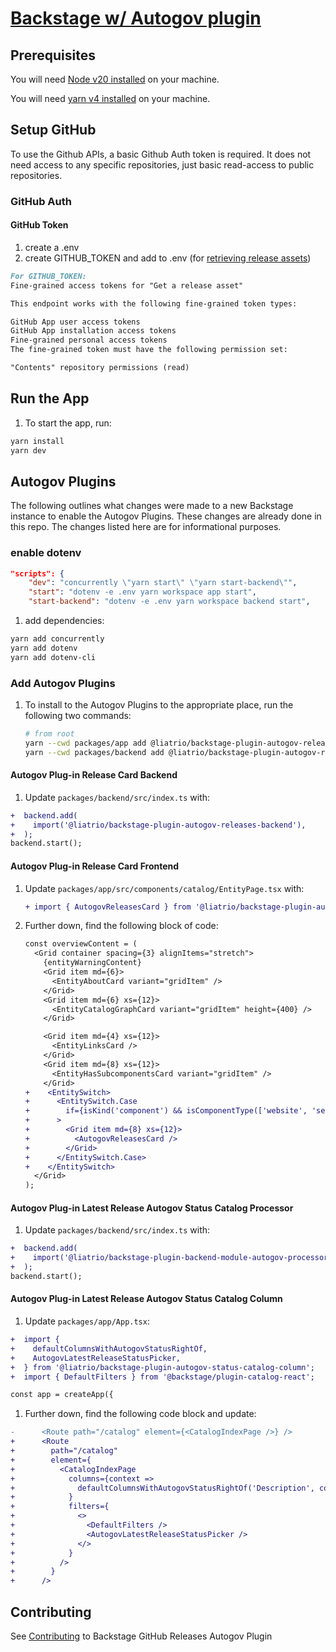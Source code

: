 # [Backstage w/ Autogov plugin](https://backstage.io)

## Prerequisites

You will need [Node v20 installed](https://nodejs.org/en/download/package-manager) on your machine.

You will need [yarn v4 installed](https://yarnpkg.com/getting-started/install) on your machine.

## Setup GitHub

To use the Github APIs, a basic Github Auth token is required. It does not need access to any specific repositories, just basic read-access to public repositories.

### GitHub Auth

#### GitHub Token

1. create a .env
1. create GITHUB_TOKEN and add to .env (for [retrieving release assets](https://docs.github.com/en/rest/releases/assets?apiVersion=2022-11-28#get-a-release-asset))

```md
For GITHUB_TOKEN:
Fine-grained access tokens for "Get a release asset"

This endpoint works with the following fine-grained token types:

GitHub App user access tokens
GitHub App installation access tokens
Fine-grained personal access tokens
The fine-grained token must have the following permission set:

"Contents" repository permissions (read)
```

## Run the App

1. To start the app, run:

```sh
yarn install
yarn dev
```

## Autogov Plugins

The following outlines what changes were made to a new Backstage instance to enable the Autogov Plugins. These changes are already done in this repo. The changes listed here are for informational purposes.

### enable dotenv

```package.json
"scripts": {
    "dev": "concurrently \"yarn start\" \"yarn start-backend\"",
    "start": "dotenv -e .env yarn workspace app start",
    "start-backend": "dotenv -e .env yarn workspace backend start",
```

1. add dependencies:

```zsh
yarn add concurrently
yarn add dotenv
yarn add dotenv-cli
```

### Add Autogov Plugins

1. To install to the Autogov Plugins to the appropriate place, run the following two commands:

   ```zsh
   # from root
   yarn --cwd packages/app add @liatrio/backstage-plugin-autogov-releases-card@^1.6.2 @liatrio/backstage-plugin-autogov-status-catalog-column@^1.6.2
   yarn --cwd packages/backend add @liatrio/backstage-plugin-autogov-releases-backend@^1.6.2 @liatrio/backstage-plugin-backend-module-autogov-processor@^1.6.2
   ```

#### Autogov Plug-in Release Card Backend

1. Update `packages/backend/src/index.ts` with:

```diff
+  backend.add(
+    import('@liatrio/backstage-plugin-autogov-releases-backend'),
+  );
backend.start();
```

#### Autogov Plug-in Release Card Frontend

1. Update `packages/app/src/components/catalog/EntityPage.tsx` with:

   ```diff
   + import { AutogovReleasesCard } from '@liatrio/backstage-plugin-autogov-releases-card';
   ```

1. Further down, find the following block of code:

   ```diff
   const overviewContent = (
     <Grid container spacing={3} alignItems="stretch">
       {entityWarningContent}
       <Grid item md={6}>
         <EntityAboutCard variant="gridItem" />
       </Grid>
       <Grid item md={6} xs={12}>
         <EntityCatalogGraphCard variant="gridItem" height={400} />
       </Grid>

       <Grid item md={4} xs={12}>
         <EntityLinksCard />
       </Grid>
       <Grid item md={8} xs={12}>
         <EntityHasSubcomponentsCard variant="gridItem" />
       </Grid>
   +    <EntitySwitch>
   +      <EntitySwitch.Case
   +        if={isKind('component') && isComponentType(['website', 'service'])}
   +      >
   +        <Grid item md={8} xs={12}>
   +          <AutogovReleasesCard />
   +        </Grid>
   +      </EntitySwitch.Case>
   +    </EntitySwitch>
     </Grid>
   );
   ```

#### Autogov Plug-in Latest Release Autogov Status Catalog Processor

1. Update `packages/backend/src/index.ts` with:

```diff
+  backend.add(
+    import('@liatrio/backstage-plugin-backend-module-autogov-processor'),
+  );
backend.start();
```

#### Autogov Plug-in Latest Release Autogov Status Catalog Column

1. Update `packages/app/App.tsx`:

```diff
+  import {
+    defaultColumnsWithAutogovStatusRightOf,
+    AutogovLatestReleaseStatusPicker,
+  } from '@liatrio/backstage-plugin-autogov-status-catalog-column';
+  import { DefaultFilters } from '@backstage/plugin-catalog-react';

const app = createApp({
```

1. Further down, find the following code block and update:

```diff
-      <Route path="/catalog" element={<CatalogIndexPage />} />
+      <Route
+        path="/catalog"
+        element={
+          <CatalogIndexPage
+            columns={context =>
+              defaultColumnsWithAutogovStatusRightOf('Description', context)
+            }
+            filters={
+              <>
+                <DefaultFilters />
+                <AutogovLatestReleaseStatusPicker />
+              </>
+            }
+          />
+        }
+      />
```

## Contributing

See [Contributing](./CONTRIBUTING) to Backstage GitHub Releases Autogov Plugin
